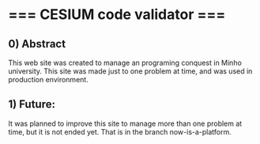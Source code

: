 # === CESIUM code validator === #

## 0) Abstract ##
This web site was created to manage an programing conquest in Minho university. This site was made just to one problem at time, and was used in production environment.

## 1) Future: ##
It was planned to improve this site to manage more than one problem at time, but it is not ended yet.
That is in the branch now-is-a-platform.